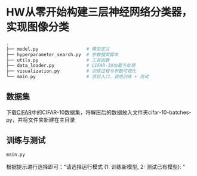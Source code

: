 # HW从零开始构建三层神经网络分类器，实现图像分类

```bash
.
├── model.py                  # 模型定义
├── hyperparameter_search.py  # 参数搜索脚本
├── utils.py                  # 工具函数
├── data_loader.py            # CIFAR-10加载与处理
├── visualization.py          # 训练过程与参数可视化
└── main.py                   # 项目入口，调用训练 + 测试
```

## 数据集
下载[CIFAR](https://www.cs.toronto.edu/~kriz/cifar.html)中的CIFAR-10数据集，将解压后的数据放入文件夹cifar-10-batches-py，并将文件夹新建在主目录

## 训练与测试
```bash
main.py
```
根据提示进行选择即可："请选择运行模式 (1: 训练新模型, 2: 测试已有模型): "

